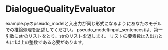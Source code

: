 # DialogueQualityEvaluator

example.pyのpseudo_modelと入出力が同じ形式になるようにあなたのモデルでの推論処理を記述してください。
pseudo_model(input_sentences)は、第一引数にstrのリストをとり、strのリストを返します。
リストの要素数は入出力ともに1以上の整数である必要があります。
